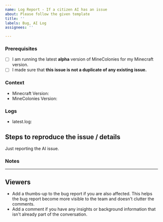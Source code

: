 ```yaml
---	
name: Log Report - If a citizen AI has an issue
about: Please follow the given template
title: ''	
labels: Bug, AI Log
assignees: ''	

---	
```


<!-- PLEASE DO NOT DELETE TOPICS AS YOUR ISSUE WILL GET CLOSED -->
### Prerequisites <!-- Replace spaces with "x" to tick boxes. [ ] => [x] -->

- [ ] I am running the latest **alpha** version of MineColonies for my Minecraft version.
- [ ] I made sure that **this issue is not a duplicate of any existing issue.**

### Context <!-- Exact MineColonies version (e.g. 0.9.126-ALPHA or 0.9.2-RELEASE) *and* the Minecraft version you're playing, please.-->

- Minecraft Version:
- MineColonies Version:

### Logs

<!-- Add your latest.log to https://gist.github.com/ and put the link below. This is often important in figuring out where issues are. -->

- latest.log: <!-- USE GIST DON'T DIRECT UPLOAD PLEASE -->

## Steps to reproduce the issue / details

<!-- What should we do to make this issue show up in our own game?
     Try to give as much detail as possible here so it's easier for us to reproduce this issue.
     OR
     Is there anything noticeable around this issue? -->

Just reporting the AI issue. <!-- Delete this line if you want to say something else. -->

### Notes
<!-- Add any other context about the problem here. -->

---
## Viewers

* Add a thumbs-up to the bug report if you are also affected. This helps the bug report become more visible to the team and doesn't clutter the comments.
* Add a comment if you have any insights or background information that isn't already part of the conversation.
